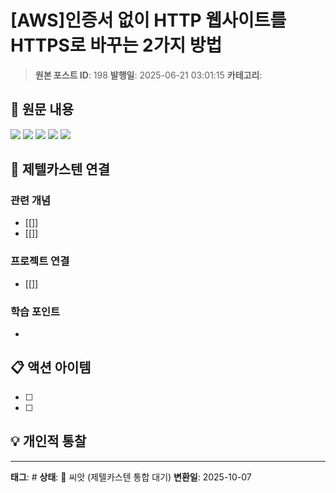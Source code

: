 # [AWS]인증서 없이 HTTP 웹사이트를 HTTPS로 바꾸는 2가지 방법

> **원본 포스트 ID**: 198
> **발행일**: 2025-06-21 03:01:15
> **카테고리**: 

## 📝 원문 내용

![](./img/198_img.png) ![](./img/198_img_1.png) ![](./img/198_img_2.png) ![](./img/198_img_3.png) ![](./img/198_img_4.png)


## 🔗 제텔카스텐 연결

### 관련 개념
- [[]]
- [[]]

### 프로젝트 연결
- [[]]

### 학습 포인트
-

## 📋 액션 아이템
- [ ]
- [ ]

## 💡 개인적 통찰



---

**태그**: #
**상태**: 🌱 씨앗 (제텔카스텐 통합 대기)
**변환일**: 2025-10-07
